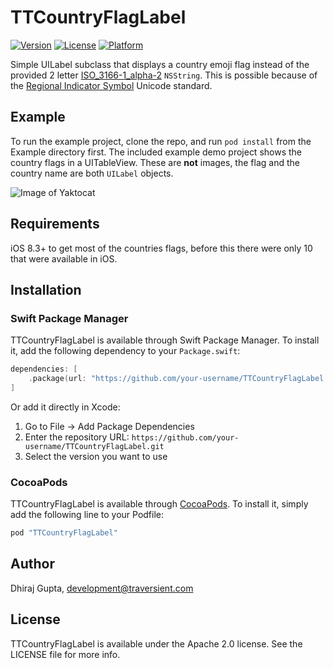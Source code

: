 # TTCountryFlagLabel
[![Version](https://img.shields.io/cocoapods/v/TTCountryFlagLabel.svg?style=flat)](http://cocoapods.org/pods/TTCountryFlagLabel)
[![License](https://img.shields.io/cocoapods/l/TTCountryFlagLabel.svg?style=flat)](http://cocoapods.org/pods/TTCountryFlagLabel)
[![Platform](https://img.shields.io/cocoapods/p/TTCountryFlagLabel.svg?style=flat)](http://cocoapods.org/pods/TTCountryFlagLabel)

Simple UILabel subclass that displays a country emoji flag instead of the provided 2 letter [ISO_3166-1_alpha-2](https://en.wikipedia.org/wiki/ISO_3166-1_alpha-2) `NSString`. This is possible because of the [Regional Indicator Symbol](https://en.wikipedia.org/wiki/Regional_Indicator_Symbol) Unicode standard. 

## Example
To run the example project, clone the repo, and run `pod install` from the Example directory first. The included example demo project shows the country flags in a UITableView. These are **not** images, the flag and the country name are both `UILabel` objects.

![Image of Yaktocat](https://cloud.githubusercontent.com/assets/43901/16786172/84a4fd7a-48b0-11e6-9b92-275853107f93.png)

## Requirements
iOS 8.3+ to get most of the countries flags, before this there were only 10 that were available in iOS.

## Installation

### Swift Package Manager

TTCountryFlagLabel is available through Swift Package Manager. To install it, add the following dependency to your `Package.swift`:

```swift
dependencies: [
    .package(url: "https://github.com/your-username/TTCountryFlagLabel.git", from: "1.0.0")
]
```

Or add it directly in Xcode:
1. Go to File → Add Package Dependencies
2. Enter the repository URL: `https://github.com/your-username/TTCountryFlagLabel.git`
3. Select the version you want to use

### CocoaPods

TTCountryFlagLabel is available through [CocoaPods](http://cocoapods.org). To install
it, simply add the following line to your Podfile:

```ruby
pod "TTCountryFlagLabel"
```

## Author

Dhiraj Gupta, development@traversient.com

## License

TTCountryFlagLabel is available under the Apache 2.0 license. See the LICENSE file for more info.
